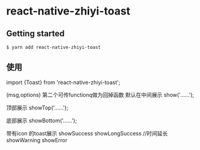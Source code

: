 
# react-native-zhiyi-toast

## Getting started

`$ yarn add react-native-zhiyi-toast`

## 使用
import {Toast} from 'react-native-zhiyi-toast';

(msg,options) 第二个可传functionq做为回掉函数
默认在中间展示 show('……');  

顶部展示 showTop('……');

底部展示 showBottom('……');

带有icon 的toast展示 
showSuccess
showLongSuccess  //时间延长
showWarning
showError

